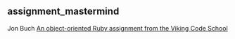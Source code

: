 ## assignment_mastermind
Jon Buch
[An object-oriented Ruby assignment from the Viking Code School](http://www.vikingcodeschool.com)
